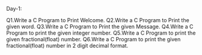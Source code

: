 
Day-1:

Q1.Write a C Program to Print Welcome.
Q2.Write a C Program to Print the given word.
Q3.Write a C Program to Print the given Message.
Q4.Write a C Program to print the given integer number.
Q5.Write a C Program to print the given fractional(float) number.
Q6.Write a C Program to print the given fractional(float) number in 2 digit decimal format.
